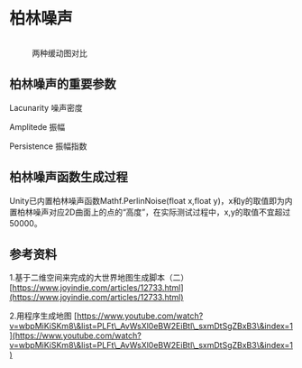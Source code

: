 # 柏林噪声

<figure><img src="../.gitbook/assets/image (2).png" alt=""><figcaption><p>两种缓动图对比</p></figcaption></figure>

## 柏林噪声的重要参数

Lacunarity 噪声密度

Amplitede 振幅

Persistence 振幅指数

## 柏林噪声函数生成过程

Unity已内置柏林噪声函数Mathf.PerlinNoise(float x,float y)，x和y的取值即为内置柏林噪声对应2D曲面上的点的“高度”，在实际测试过程中，x,y的取值不宜超过50000。



## 参考资料

1.基于二维空间来完成的大世界地图生成脚本（二） [https://www.joyindie.com/articles/12733.html](https://www.joyindie.com/articles/12733.html)

2.用程序生成地图 [https://www.youtube.com/watch?v=wbpMiKiSKm8\&list=PLFt\_AvWsXl0eBW2EiBtl\_sxmDtSgZBxB3\&index=1](https://www.youtube.com/watch?v=wbpMiKiSKm8\&list=PLFt\_AvWsXl0eBW2EiBtl\_sxmDtSgZBxB3\&index=1)
